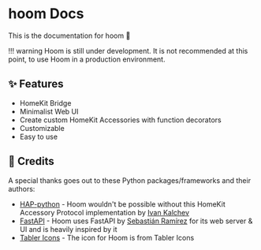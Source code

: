 # hoom Docs

This is the documentation for hoom 🎉

!!! warning
    Hoom is still under development. It is not recommended at this point, to use Hoom in a production environment.


## ✨ Features

- HomeKit Bridge
- Minimalist Web UI
- Create custom HomeKit Accessories with function decorators
- Customizable
- Easy to use


## 📣 Credits

A special thanks goes out to these Python packages/frameworks and their authors:

- [HAP-python](https://github.com/ikalchev/HAP-python) - Hoom wouldn't be possible without this HomeKit Accessory Protocol implementation by [Ivan Kalchev](https://github.com/ikalchev)
- [FastAPI](https://github.com/tiangolo/fastapi) - Hoom uses FastAPI by [Sebastián Ramírez](https://github.com/tiangolo) for its web server & UI and is heavily inspired by it
- [Tabler Icons](https://tabler-icons.io/) - The icon for Hoom is from Tabler Icons